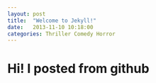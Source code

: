 ```yaml
---
layout: post
title:  "Welcome to Jekyll!"
date:   2013-11-10 10:18:00
categories: Thriller Comedy Horror
---
```

# Hi! I posted from github
